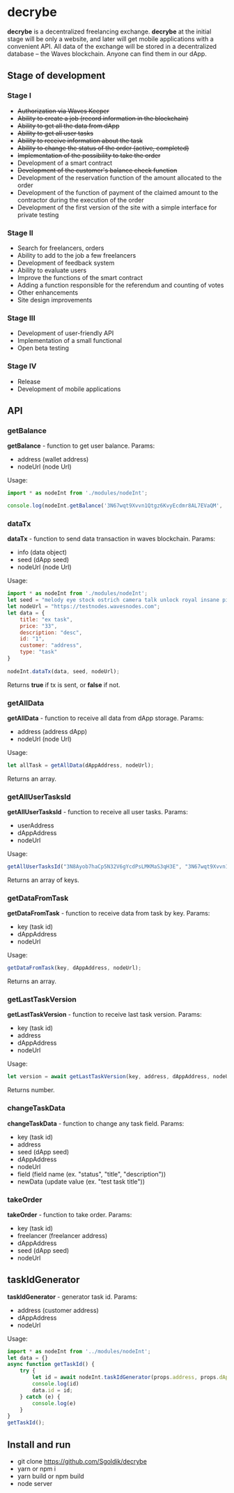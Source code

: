 # decrybe
**decrybe** is a decentralized freelancing exchange. **decrybe** at the initial stage will be only a website, and later will get mobile applications with a convenient API. All data of the exchange will be stored in a decentralized database – the Waves blockchain. Anyone can find them in our dApp.
## Stage of development
### Stage I
- ~~Authorization via Waves Keeper~~
- ~~Ability to create a job (record information in the blockchain)~~
- ~~Ability to get all the data from dApp~~
- ~~Ability to get all user tasks~~
- ~~Ability to receive information about the task~~
- ~~Ability to change the status of the order (active, completed)~~
- ~~Implementation of the possibility to take the order~~
- Development of a smart contract
- ~~Development of the customer's balance check function~~
- Development of the reservation function of the amount allocated to the order
- Development of the function of payment of the claimed amount to the contractor during the execution of the order
- Development of the first version of the site with a simple interface for private testing
### Stage II
- Search for freelancers, orders
- Ability to add to the job a few freelancers
- Development of feedback system
- Ability to evaluate users
- Improve the functions of the smart contract
- Adding a function responsible for the referendum and counting of votes
- Other enhancements
- Site design improvements
### Stage III
- Development of user-friendly API
- Implementation of a small functional
- Open beta testing
### Stage IV
- Release
- Development of mobile applications

## API
### getBalance
**getBalance** - function to get user balance.
Params:
- address (wallet address)
- nodeUrl (node Url)

Usage:
```javascript
import * as nodeInt from './modules/nodeInt';

console.log(nodeInt.getBalance('3N67wqt9Xvvn1Qtgz6KvyEcdmr8AL7EVaQM', 'https://testnodes.wavesnodes.com') // 3.98
```

### dataTx
**dataTx** - function to send data transaction in waves blockchain.
Params:
- info (data object)
- seed (dApp seed)
- nodeUrl (node Url)

Usage:
```javascript
import * as nodeInt from './modules/nodeInt';
let seed = "melody eye stock ostrich camera talk unlock royal insane pipe step squeeze";
let nodeUrl = "https://testnodes.wavesnodes.com";
let data = {
    title: "ex task",
    price: "33",
    description: "desc",
    id: "1",
    customer: "address",
    type: "task"
}
  
nodeInt.dataTx(data, seed, nodeUrl);
```
Returns **true** if tx is sent, or **false** if not.

### getAllData
**getAllData** - function to receive all data from dApp storage.
Params:
- address (address dApp)
- nodeUrl (node Url)

Usage:
```javascript
let allTask = getAllData(dAppAddress, nodeUrl);
```
Returns an array.

### getAllUserTasksId
**getAllUserTasksId** - function to receive all user tasks.
Params:
- userAddress
- dAppAddress
- nodeUrl

Usage:
```javascript
getAllUserTasksId("3N8Ayob7haCp5N32V6gYcdPsLMKMaS3qH3E", "3N67wqt9Xvvn1Qtgz6KvyEcdmr8AL7EVaQM", "https://testnodes.wavesnodes.com");
```
Returns an array of keys.

### getDataFromTask
**getDataFromTask** - function to receive data from task by key.
Params:
- key (task id)
- dAppAddress
- nodeUrl

Usage:
```javascript
getDataFromTask(key, dAppAddress, nodeUrl);
```
Returns an array.

### getLastTaskVersion
**getLastTaskVersion** - function to receive last task version.
Params:
- key (task id)
- address
- dAppAddress
- nodeUrl

Usage:
```javascript
let version = await getLastTaskVersion(key, address, dAppAddress, nodeUrl);
```
Returns number.

### changeTaskData
**changeTaskData** - function to change any task field.
Params:
- key (task id)
- address
- seed (dApp seed)
- dAppAddress
- nodeUrl
- field (field name (ex. "status", "title", "description"))
- newData (update value (ex. "test task title"))

### takeOrder
**takeOrder** - function to take order.
Params:
- key (task id)
- freelancer (freelancer address)
- dAppAddress
- seed (dApp seed)
- nodeUrl

## taskIdGenerator
**taskIdGenerator** - generator task id.
Params:
- address (customer address)
- dAppAddress
- nodeUrl

Usage:
```javascript
import * as nodeInt from '../modules/nodeInt';
let data = {}
async function getTaskId() {
    try {
        let id = await nodeInt.taskIdGenerator(props.address, props.dAppAddress, props.nodeUrl)
        console.log(id)
        data.id = id;
    } catch (e) {
        console.log(e)
    }
}
getTaskId();
```

## Install and run
- git clone https://github.com/Sgoldik/decrybe
- yarn or npm i
- yarn build or npm build
- node server